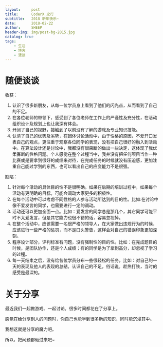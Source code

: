 ```yaml
---
layout:     post
title:      CoderX 之行
subtitle:   2018 新年快乐~ 
date:       2018-02-22
author:     SHEEP
header-img: img/post-bg-2015.jpg
catalog: true
tags:
    - 生活
    - 博客
    - 漫谈
---
```


# 随便谈谈

收获：
1.	认识了很多新朋友，从每一位学员身上看到了他们的闪光点，从而看到了自己的不足。
2.	在各位老师的带领下，感受到了各位老师在工作上的严谨性及充分性，在活动组织设计及规划上也让我深有体会。
3.	开阔了自己的视野，接触到了以前没有了解的游戏及专业知识技能。
4.	认清了自己的优势及劣势，在团体讨论活动中，由于性格的原因，不爱开口发表自己的观点，更注重于观察各位同学的表现，没有把自己很好的融入到活动中。在算法设计还是讨论中，我都没有很果断的做出一些决定，这体现了我优柔寡断的性格问题。个人感觉在整个过程当中，我并没有把任何项目当作一种比赛或是要拿到很好的成绩来对待，在完成任务的时候就没有压迫感，更加注重自己能过学到的东西，也可以看出自己的应变能力不是很强。

缺陷：
1.	针对每个活动的具体目的性不是很明确。如果在后期的培训过程中，如果每个活动有更明确的目标，可能会调动大家更多的积极性。
2.	在每个活动中可以考虑不同性格的人参与活动所达到的目的性。比如:在讨论中像不爱发言的同学，也需要进行一定的调动。
3.	活动还可以更加全面一点。比如：爱发言的同学总是那几个，其它同学可能平时不太爱发言，但是其它能力也很不错的话，容易忽视掉。
4.	在整个活动中，应该需要一名很严格的领导人，在大家做出违规行为的时候，应该进行一些严格的惩罚，而不是口头警告，这样会对自己的错误印象更加深刻。
5.	程序设计部分，评判标准有问题，没有强制性的目的性。比如：在完成题目的时候，是团队协作，还是个人成绩；有的同学是为了拿到高分，却忽视了学习的过程。
6.	每一天结束之后，没有给各位学员分布一些很轻松的任务。比如：对自己的一天的表现及他人的表现的总结，认识自己的不足。俗话说，趁热打铁，当时的感受是最深的。


# 关于分享

最近我们一起做游戏、一起讨论，很多时间都花在了分享上。

感觉在给分享别人的问题时，你自己也能学到很多新的知识，同时能沉浸其中。

我想这就是分享的魔力吧。

所以，把问题都砸过来吧~



